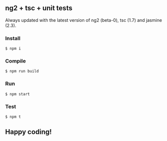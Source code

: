 ## ng2 + tsc + unit tests

Always updated with the latest version of  ng2 (beta-0), tsc (1.7) and jasmine (2.3).

### Install

```shell
$ npm i
```

### Compile

```shell
$ npm run build
```

### Run

```shell
$ npm start
```

### Test

```shell
$ npm t
```

## Happy coding!
